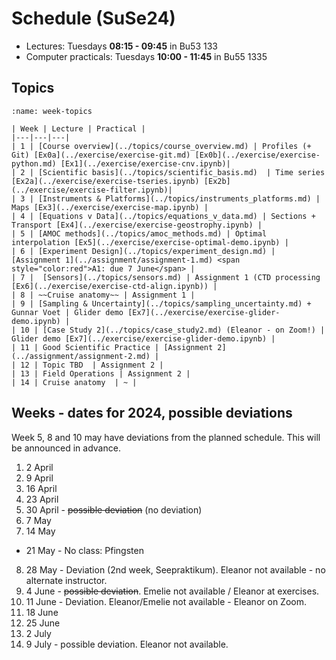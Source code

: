 # Schedule (SuSe24)

- Lectures: Tuesdays **08:15 - 09:45** in Bu53 133 
- Computer practicals: Tuesdays **10:00 - 11:45** in Bu55 1335 

## Topics

```{table} Schedule of topics
:name: week-topics

| Week | Lecture | Practical |
|---|---|---|
| 1 | [Course overview](../topics/course_overview.md) | Profiles (+ Git) [Ex0a](../exercise/exercise-git.md) [Ex0b](../exercise/exercise-python.md) [Ex1](../exercise/exercise-cnv.ipynb)|
| 2 | [Scientific basis](../topics/scientific_basis.md)  | Time series [Ex2a](../exercise/exercise-tseries.ipynb) [Ex2b](../exercise/exercise-filter.ipynb)|
| 3 | [Instruments & Platforms](../topics/instruments_platforms.md) | Maps [Ex3](../exercise/exercise-map.ipynb) |
| 4 | [Equations v Data](../topics/equations_v_data.md) | Sections + Transport [Ex4](../exercise/exercise-geostrophy.ipynb) |
| 5 | [AMOC methods](../topics/amoc_methods.md) | Optimal interpolation [Ex5](../exercise/exercise-optimal-demo.ipynb) |
| 6 | [Experiment Design](../topics/experiment_design.md) | [Assignment 1](../assignment/assignment-1.md) <span style="color:red">A1: due 7 June</span> |
| 7 |  [Sensors](../topics/sensors.md) | Assignment 1 (CTD processing [Ex6](../exercise/exercise-ctd-align.ipynb)) |
| 8 | ~~Cruise anatomy~~ | Assignment 1 |
| 9 | [Sampling & Uncertainty](../topics/sampling_uncertainty.md) + Gunnar Voet | Glider demo [Ex7](../exercise/exercise-glider-demo.ipynb) |
| 10 | [Case Study 2](../topics/case_study2.md) (Eleanor - on Zoom!) | Glider demo [Ex7](../exercise/exercise-glider-demo.ipynb) |
| 11 | Good Scientific Practice | [Assignment 2](../assignment/assignment-2.md) |
| 12 | Topic TBD  | Assignment 2 |
| 13 | Field Operations | Assignment 2 |
| 14 | Cruise anatomy  | ~ |
```


## Weeks - dates for 2024, possible deviations

Week 5, 8 and 10 may have deviations from the planned schedule.  This will be announced in advance.

1. 2 April  
2. 9 April  
3. 16 April  
4. 23 April  
5. 30 April - ~~possible deviation~~ (no deviation)
6. 7 May  
7. 14 May  
- 21 May - No class: Pfingsten
8. 28 May -  Deviation (2nd week, Seepraktikum).  Eleanor not available - no alternate instructor.
9. 4 June - ~~possible deviation~~.  Emelie not available / Eleanor at exercises.
10. 11 June - Deviation.  Eleanor/Emelie not available - Eleanor on Zoom.
11. 18 June  
12. 25 June 
13. 2 July
14. 9 July - possible deviation.  Eleanor not available.


<!--
## Topics

Timing is rough and may slide depending on how much time it takes to introduce and discuss topics.

**Firm dates:**
- May 21 - no class, Pfingsten
- May 28 - Seepraktikum conflict (possible change)
- June 11 - substitute lecture


```{list-table} Schedule of chunks
:width: 100
:widths: 30 70
:header-rows: 1
:name: tablechunk

* - Week
  - Topic
* - Weeks 1-4 
  - **Overview**: of the AMOC science, measurement equipment, cruise anatomy and introduction to git and python - primarily for 1-dimensional datasets.  The science and research cruise discussion will be broader, to introduce the topics, while in part 2, we will look in more detail.  For working with instruments, we will look more closely and work directly with the manufacturer's software to apply initial corrections.  This will get into the nitty gritty quickly, with the cell thermal mass and alignment problems of modern CTD instruments. Getting started with Git and Python. Cell thermal mass, align CTD problems, salinity spikes, buoyancy frequency, density definitions, filtering, and decorrelation scales.
* - Weeks 5-8
  - **Adding dimensions:** For working with data, we will add second dimensions: instead of just depth, we'll look at depth and time (moorings), and instead of just profiles (depth), we'll look at hydrographic sections.  For cruise planning, the added dimension will be considerations of cost and international context (dipclears).  For programming, we'll look into how we need to treat observational data which is incomplete (discrete and coarse resolution in depth - moorings, or in horizontal distance - hydrographic sections).  And will consider how treatment of these gaps affects calculations like gradients, transports, overturning.  
* - Weeks 10-13 (11 June - 2 July)
  - **Expansion:** The final part of the course has you synthesizing what you've learned in python and cruise planning.  We'll use high-resolution sections (gliders and to-yos) and comparisions between space-time and space-space datasets, evaluating sensitivity of transport estimates to biases and reference level choices, optimal interpolation, horizontal density gradients and potential vorticity.
* - Weeks 14 (9 July)
  - **Final presentations**
```

-->